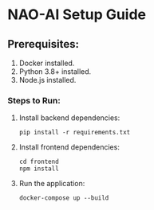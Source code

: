 # NAO-AI Setup Guide

## Prerequisites:
1. Docker installed.
2. Python 3.8+ installed.
3. Node.js installed.

### Steps to Run:
1. Install backend dependencies:
   ```
   pip install -r requirements.txt
   ```

2. Install frontend dependencies:
   ```
   cd frontend
   npm install
   ```

3. Run the application:
   ```
   docker-compose up --build
   ```

